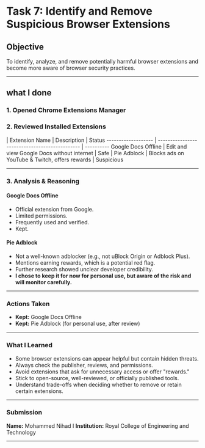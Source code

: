 # Task 7: Identify and Remove Suspicious Browser Extensions

## Objective

To identify, analyze, and remove potentially harmful browser extensions and become more aware of browser security practices.

---

## what I done

### 1. Opened Chrome Extensions Manager


### 2. Reviewed Installed Extensions

| Extension Name      | Description                                    | Status     ------------------- | ---------------------------------------------- | ---------- 
 Google Docs Offline | Edit and view Google Docs without internet     | Safe       |
 Pie Adblock         | Blocks ads on YouTube & Twitch, offers rewards | Suspicious 

---

### 3. Analysis & Reasoning

#### Google Docs Offline

* Official extension from Google.
* Limited permissions.
* Frequently used and verified.
* Kept.

#### Pie Adblock

* Not a well-known adblocker (e.g., not uBlock Origin or Adblock Plus).
* Mentions earning rewards, which is a potential red flag.
* Further research showed unclear developer credibility.
* **I chose to keep it for now for personal use, but aware of the risk and will monitor carefully.**

---

### Actions Taken

* **Kept:** Google Docs Offline
* **Kept:** Pie Adblock (for personal use, after review)

---

### What I Learned

* Some browser extensions can appear helpful but contain hidden threats.
* Always check the publisher, reviews, and permissions.
* Avoid extensions that ask for unnecessary access or offer "rewards."
* Stick to open-source, well-reviewed, or officially published tools.
* Understand trade-offs when deciding whether to remove or retain certain extensions.

---

### Submission

**Name:** Mohammed Nihad I
**Institution:** Royal College of Engineering and Technology

---

###
